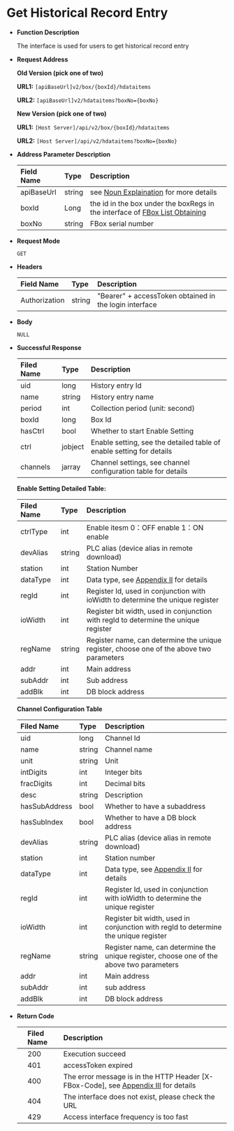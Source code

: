 # Get Historical Record Entry

* **Function Description**

  The interface is used for users to get historical record entry

* **Request Address** 

   **Old Version \(pick one of two\)**

   **URL1:** `[apiBaseUrl]v2/box/{boxId}/hdataitems`

   **URL2:** `[apiBaseUrl]v2/hdataitems?boxNo={boxNo}`

   **New Version \(pick one of two\)**

   **URL1:** `[Host Server]/api/v2/box/{boxId}/hdataitems`

   **URL2:** `[Host Server]/api/v2/hdataitems?boxNo={boxNo}`

* **Address Parameter Description**

  | Field Name | Type | Description |
  | :--- | :--- | :--- |
  | apiBaseUrl | string | see [Noun Explaination](https://app.gitbook.com/@upsilonauto/s/sdk-interface-and-http-interface/~/drafts/-Mj8wlgyy_R51z8IfQDt/http-document-1/login-interface/noun-explain-or-fbox-document) for more details |
  | boxId | Long | the id in the box under the boxRegs in the interface of [FBox List Obtaining](https://app.gitbook.com/@upsilonauto/s/sdk-interface-and-http-interface/~/drafts/-Mj9gNHJSzXO8L7zJd-l/http-document-1/untitled/untitled-4) |
  | boxNo | string | FBox serial number |

* **Request Mode**

   `GET`

* **Headers**

  | Field Name | Type | Description |
  | :--- | :--- | :--- |
  | Authorization | string | "Bearer" + accessToken obtained in the login interface |

* **Body**

   `NULL`

* **Successful Response**

  | Filed Name | Type | Description |
  | :--- | :--- | :--- |
  | uid | long | History entry Id |
  | name | string | History entry name |
  | period | int | Collection period \(unit: second\) |
  | boxId | long | Box Id |
  | hasCtrl | bool | Whether to start Enable Setting |
  | ctrl | jobject | Enable setting, see the detailed table of enable setting for details |
  | channels | jarray | Channel settings, see channel configuration table for details |

   **Enable Setting Detailed Table:** 

  | Filed Name | Type | Description |
  | :--- | :--- | :--- |
  | ctrlType | int | Enable itesm 0：OFF enable  1：ON enable |
  | devAlias | string | PLC alias \(device alias in remote download\) |
  | station | int | Station Number |
  | dataType | int | Data type, see [Appendix II](https://app.gitbook.com/@upsilonauto/s/sdk-interface-and-http-interface/~/drafts/-MjC0dIK6gMQjbDiItxW/http-document-1/appendix/untitled-1) for details |
  | regId | int | Register Id, used in conjunction with ioWidth to determine the unique register |
  | ioWidth | int | Register bit width, used in conjunction with regId to determine the unique register |
  | regName | string | Register name, can determine the unique register, choose one of the above two parameters |
  | addr | int | Main address |
  | subAddr | int | Sub address |
  | addBlk | int | DB block address |

   **Channel Configuration Table**

  | Filed Name | Type | Description |
  | :--- | :--- | :--- |
  | uid | long | Channel Id |
  | name | string | Channel name  |
  | unit | string | Unit |
  | intDigits | int | Integer bits |
  | fracDigits | int | Decimal bits |
  | desc | string | Description |
  | hasSubAddress | bool | Whether to have a subaddress |
  | hasSubIndex | bool | Whether to have a DB block address |
  | devAlias | string | PLC alias \(device alias in remote download\) |
  | station | int | Station number |
  | dataType | int | Data type, see [Appendix II](https://app.gitbook.com/@upsilonauto/s/sdk-interface-and-http-interface/~/drafts/-MjC0dIK6gMQjbDiItxW/http-document-1/appendix/untitled-1) for details |
  | regId | int | Register Id, used in conjunction with ioWidth to determine the unique register |
  | ioWidth | int | Register bit width, used in conjunction with regId to determine the unique register |
  | regName | string | Register name, can determine the unique register, choose one of the above two parameters |
  | addr | int | Main address |
  | subAddr | int | sub address |
  | addBlk | int | DB block address |

* **Return Code**

  |  | Filed Name | Description |
  | :--- | :--- | :--- |
  |  | 200 | Execution succeed |
  |  | 401 | accessToken expired |
  |  | 400 | The error message is in the HTTP Header \[X-FBox-Code\], see [Appendix III](https://app.gitbook.com/@upsilonauto/s/sdk-interface-and-http-interface/~/drafts/-MjC0dIK6gMQjbDiItxW/http-document-1/appendix/untitled-2) for details |
  |  | 404 | The interface does not exist, please check the URL |
  |  | 429 | Access interface frequency is too fast |

